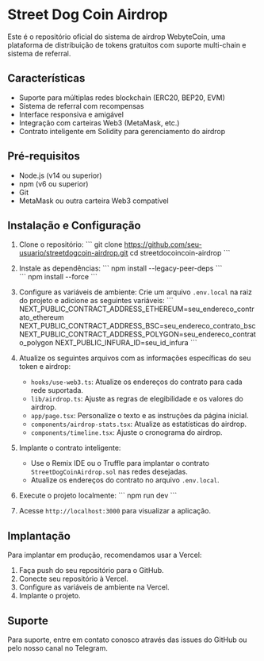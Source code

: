 # Street Dog Coin Airdrop

Este é o repositório oficial do sistema de airdrop WebyteCoin, uma plataforma de distribuição de tokens gratuitos com suporte multi-chain e sistema de referral.

## Características

- Suporte para múltiplas redes blockchain (ERC20, BEP20, EVM)
- Sistema de referral com recompensas
- Interface responsiva e amigável
- Integração com carteiras Web3 (MetaMask, etc.)
- Contrato inteligente em Solidity para gerenciamento do airdrop

## Pré-requisitos

- Node.js (v14 ou superior)
- npm (v6 ou superior)
- Git
- MetaMask ou outra carteira Web3 compatível

## Instalação e Configuração

1. Clone o repositório:
   \`\`\`
   git clone https://github.com/seu-usuario/streetdogcoin-airdrop.git
   cd streetdocoincoin-airdrop
   \`\`\`

2. Instale as dependências:
   \`\`\`
   npm install --legacy-peer-deps
   \`\`\`  
   \`\`\`
   npm install --force
   \`\`\`

3. Configure as variáveis de ambiente:
   Crie um arquivo `.env.local` na raiz do projeto e adicione as seguintes variáveis:
   \`\`\`
   NEXT_PUBLIC_CONTRACT_ADDRESS_ETHEREUM=seu_endereco_contrato_ethereum
   NEXT_PUBLIC_CONTRACT_ADDRESS_BSC=seu_endereco_contrato_bsc
   NEXT_PUBLIC_CONTRACT_ADDRESS_POLYGON=seu_endereco_contrato_polygon
   NEXT_PUBLIC_INFURA_ID=seu_id_infura
   \`\`\`

4. Atualize os seguintes arquivos com as informações específicas do seu token e airdrop:
   - `hooks/use-web3.ts`: Atualize os endereços do contrato para cada rede suportada.
   - `lib/airdrop.ts`: Ajuste as regras de elegibilidade e os valores do airdrop.
   - `app/page.tsx`: Personalize o texto e as instruções da página inicial.
   - `components/airdrop-stats.tsx`: Atualize as estatísticas do airdrop.
   - `components/timeline.tsx`: Ajuste o cronograma do airdrop.

5. Implante o contrato inteligente:
   - Use o Remix IDE ou o Truffle para implantar o contrato `StreetDogCoinAirdrop.sol` nas redes desejadas.
   - Atualize os endereços do contrato no arquivo `.env.local`.

6. Execute o projeto localmente:
   \`\`\`
   npm run dev
   \`\`\`

7. Acesse `http://localhost:3000` para visualizar a aplicação.

## Implantação

Para implantar em produção, recomendamos usar a Vercel:

1. Faça push do seu repositório para o GitHub.
2. Conecte seu repositório à Vercel.
3. Configure as variáveis de ambiente na Vercel.
4. Implante o projeto.

## Suporte

Para suporte, entre em contato conosco através das issues do GitHub ou pelo nosso canal no Telegram.
